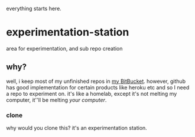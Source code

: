 everything starts here. 


# experimentation-station
area for experimentation, and sub repo creation
## why?
well, i keep most of my unfinished repos in [my BitBucket](https://bitbucket.org/hakancangunerli/ "link to my bb"). however, github has good implementation for certain products like heroku etc and so I need a repo to experiment on. it's like a homelab, except it's not melting my computer, it''ll be melting _your computer_. 

### clone

why would you clone this? it's an experimentation station. 





